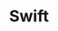 ---
layout: category
title: "Swift"
permalink: /categories/swift/
taxonomy: Swift
author_profile: true
---